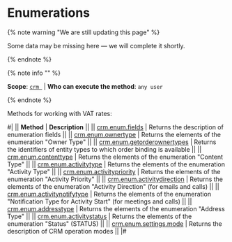 # Enumerations

{% note warning "We are still updating this page" %}

Some data may be missing here — we will complete it shortly.

{% endnote %}

{% note info "" %}

**Scope**: [`crm `](../../../scopes/permissions.md) | **Who can execute the method**: `any user`

{% endnote %}

Methods for working with VAT rates:

#|
|| **Method** | **Description** ||
|| [crm.enum.fields](./crm-enum-fields.md) | Returns the description of enumeration fields ||
|| [crm.enum.ownertype](./crm-enum-owner-type.md) | Returns the elements of the enumeration "Owner Type" ||
|| [crm.enum.getorderownertypes](./crm-enum-get-order-owner-types.md) | Returns the identifiers of entity types to which order binding is available ||
|| [crm.enum.contenttype](./crm-enum-content-type.md) | Returns the elements of the enumeration "Content Type" ||
|| [crm.enum.activitytype](./crm-enum-activity-type.md) | Returns the elements of the enumeration "Activity Type" ||
|| [crm.enum.activitypriority](./crm-enum-activity-priority.md) | Returns the elements of the enumeration "Activity Priority" ||
|| [crm.enum.activitydirection](./crm-enum-activity-direction.md) | Returns the elements of the enumeration "Activity Direction" (for emails and calls) ||
|| [crm.enum.activitynotifytype](./crm-enum-activity-notify-type.md) | Returns the elements of the enumeration "Notification Type for Activity Start" (for meetings and calls) ||
|| [crm.enum.addresstype](./crm-enum-address-type.md) | Returns the elements of the enumeration "Address Type" ||
|| [crm.enum.activitystatus](./crm-enum-activity-status.md) | Returns the elements of the enumeration "Status" (STATUS) ||
|| [crm.enum.settings.mode](./crm-enum-settings-mode.md) | Returns the description of CRM operation modes ||
|#